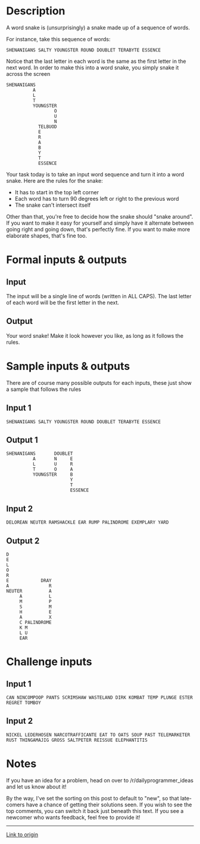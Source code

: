 # Description

A word snake is (unsurprisingly) a snake made up of a sequence of words. 

For instance, take this sequence of words: 

    SHENANIGANS SALTY YOUNGSTER ROUND DOUBLET TERABYTE ESSENCE

Notice that the last letter in each word is the same as the first letter in the next word. In order to make this into a word snake, you simply snake it across the screen

    SHENANIGANS        
              A        
              L        
              T        
              YOUNGSTER
                      O
                      U
                      N
                TELBUOD
                E      
                R      
                A      
                B      
                Y      
                T      
                ESSENCE

Your task today is to take an input word sequence and turn it into a word snake. Here are the rules for the snake:

 * It has to start in the top left corner
 * Each word has to turn 90 degrees left or right to the previous word
 * The snake can't intersect itself 

Other than that, you're free to decide how the snake should "snake around". If you want to make it easy for yourself and simply have it alternate between going right and going down, that's perfectly fine. If you want to make more elaborate shapes, that's fine too. 

# Formal inputs &amp; outputs

## Input

The input will be a single line of words (written in ALL CAPS). The last letter of each word will be the first letter in the next.

## Output

Your word snake! Make it look however you like, as long as it follows the rules.

# Sample inputs &amp; outputs

There are of course many possible outputs for each inputs, these just show a sample that follows the rules

## Input 1

    SHENANIGANS SALTY YOUNGSTER ROUND DOUBLET TERABYTE ESSENCE

## Output 1

    SHENANIGANS       DOUBLET
              A       N     E
              L       U     R
              T       O     A
              YOUNGSTER     B
                            Y
                            T
                            ESSENCE

## Input 2

    DELOREAN NEUTER RAMSHACKLE EAR RUMP PALINDROME EXEMPLARY YARD

## Output 2

    D                                       
    E                                       
    L                                       
    O                                       
    R                                       
    E            DRAY                       
    A               R                           
    NEUTER          A                           
         A          L                           
         M          P                           
         S          M                           
         H          E       
         A          X
         C PALINDROME
         K M
         L U
         EAR

# Challenge inputs

## Input 1

    CAN NINCOMPOOP PANTS SCRIMSHAW WASTELAND DIRK KOMBAT TEMP PLUNGE ESTER REGRET TOMBOY

## Input 2

    NICKEL LEDERHOSEN NARCOTRAFFICANTE EAT TO OATS SOUP PAST TELEMARKETER RUST THINGAMAJIG GROSS SALTPETER REISSUE ELEPHANTITIS

# Notes

If you have an idea for a problem, head on over to /r/dailyprogrammer_ideas and let us know about it!

By the way, I've set the sorting on this post to default to "new", so that late-comers have a chance of getting their solutions seen. If you wish to see the top comments, you can switch it back just beneath this text. If you see a newcomer who wants feedback, feel free to provide it!

---

[Link to origin](https://www.reddit.com/r/dailyprogrammer/3bi5na)